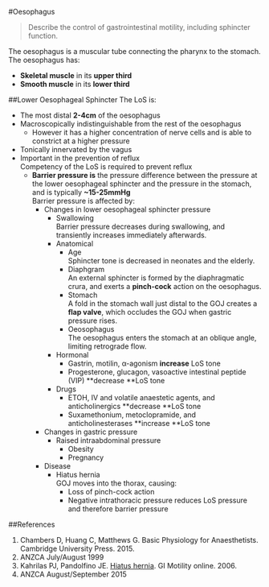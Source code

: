 #Oesophagus
> Describe the control of gastrointestinal motility, including sphincter function.

The oesophagus is a muscular tube connecting the pharynx to the stomach. The oesophagus has:
* **Skeletal muscle** in its **upper third**
* **Smooth muscle** in its **lower third**

##Lower Oesophageal Sphincter
The LoS is:
* The most distal **2-4cm** of the oesophagus
* Macroscopically indistinguishable from the rest of the oesophagus
    * However it has a higher concentration of nerve cells and is able to constrict at a higher pressure
* Tonically innervated by the vagus
* Important in the prevention of reflux  
Competency of the LoS is required to prevent reflux
    * **Barrier pressure is** the pressure difference between the pressure at the lower oesophageal sphincter and the pressure in the stomach, and is typically **~15-25mmHg**  
    Barrier pressure is affected by:
        * Changes in lower oesophageal sphincter pressure
            * Swallowing  
            Barrier pressure decreases during swallowing, and transiently increases immediately afterwards.
            * Anatomical
                * Age  
                Sphincter tone is decreased in neonates and the elderly.
                * Diaphgram  
                An external sphincter is formed by the diaphragmatic crura, and exerts a **pinch-cock** action on the oesophagus.
                * Stomach  
                A fold in the stomach wall just distal to the GOJ creates a **flap valve**, which occludes the GOJ when gastric pressure rises.
                * Oeosophagus  
                The oesophagus enters the stomach at an oblique angle, limiting retrograde flow.
            * Hormonal
                * Gastrin, motilin, α-agonism **increase** LoS tone
                * Progesterone, glucagon, vasoactive intestinal peptide (VIP) **decrease **LoS tone
            * Drugs  
                * ETOH, IV and volatile anaestetic agents, and anticholinergics **decrease **LoS tone
                * Suxamethonium, metoclopramide, and anticholinesterases **increase **LoS tone
        * Changes in gastric pressure
            * Raised intraabdominal pressure
                * Obesity
                * Pregnancy  
        * Disease
            * Hiatus hernia  
            GOJ moves into the thorax, causing:
                * Loss of pinch-cock action
                * Negative intrathoracic pressure reduces LoS pressure and therefore barrier pressure
                
                
##References
1. Chambers D, Huang C, Matthews G. Basic Physiology for Anaesthetists. Cambridge University Press. 2015.
2. ANZCA July/August 1999
3. Kahrilas PJ, Pandolfino JE. [Hiatus hernia](https://www.nature.com/gimo/contents/pt1/full/gimo48.html?foxtrotcallback=true#f15). GI Motility online. 2006.
4. ANZCA August/September 2015

